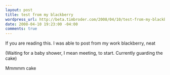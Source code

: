 ```yaml
--- 
layout: post
title: test from my blackberry
wordpress_url: http://beta.timbroder.com/2008/04/10/test-from-my-blackberry/
date: 2008-04-10 19:23:00 -04:00
comments: true
---
```

If you are reading this. I was able to post from my work blackberry, neat

(Waiting for a baby shower, I mean meeting, to start. Currently guarding the cake)

Mmmmm cake
